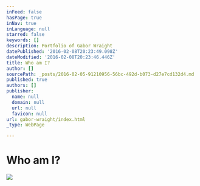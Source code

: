 ```yaml
---
inFeed: false
hasPage: true
inNav: true
inLanguage: null
starred: false
keywords: []
description: Portfolio of Gabor Wraight
datePublished: '2016-02-08T20:23:49.098Z'
dateModified: '2016-02-08T20:23:46.446Z'
title: Who am I?
author: []
sourcePath: _posts/2016-02-05-91210956-56bc-492d-b073-d27e7cd132d4.md
published: true
authors: []
publisher:
  name: null
  domain: null
  url: null
  favicon: null
url: gabor-wraight/index.html
_type: WebPage

---
```

# Who am I?
![](https://the-grid-user-content.s3-us-west-2.amazonaws.com/f809c546-e0f0-4989-9679-8bc0fe8c0328.jpg)